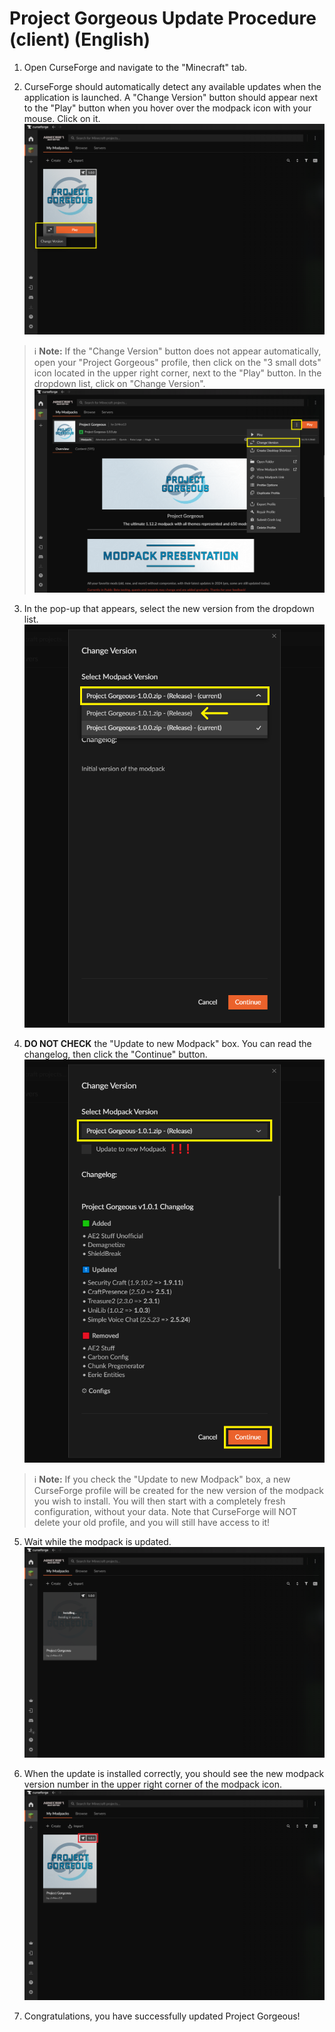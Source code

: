 # Project Gorgeous Update Procedure (client) (English)

1. Open CurseForge and navigate to the "Minecraft" tab.

2. CurseForge should automatically detect any available updates when the application is launched. A "Change Version" button should appear next to the "Play" button when you hover over the modpack icon with your mouse. Click on it.
![Image of the "Change Version" button for the modpack in CurseForge](images/Tuto_Update_Client_Modpack_Project_Gorgeous_1.png)

> ℹ️ **Note:** If the "Change Version" button does not appear automatically, open your "Project Gorgeous" profile, then click on the "3 small dots" icon located in the upper right corner, next to the "Play" button. In the dropdown list, click on "Change Version".
![Image showing how to access the "Change Version" button for the modpack in CurseForge](images/Tuto_Update_Client_Modpack_Project_Gorgeous_2.png)

3. In the pop-up that appears, select the new version from the dropdown list.
![Image of selecting the new modpack version to install](images/Tuto_Update_Client_Modpack_Project_Gorgeous_3.png)

4. **DO NOT CHECK** the "Update to new Modpack" box. You can read the changelog, then click the "Continue" button.
![Image showing the changelog for the new modpack version](images/Tuto_Update_Client_Modpack_Project_Gorgeous_4.png)

> ℹ️ **Note:** If you check the "Update to new Modpack" box, a new CurseForge profile will be created for the new version of the modpack you wish to install. You will then start with a completely fresh configuration, without your data. Note that CurseForge will NOT delete your old profile, and you will still have access to it!

5. Wait while the modpack is updated.
![Image showing the installation of the new modpack version](images/Tuto_Update_Client_Modpack_Project_Gorgeous_5.png)

6. When the update is installed correctly, you should see the new modpack version number in the upper right corner of the modpack icon.
![Image showing the new modpack version number](images/Tuto_Update_Client_Modpack_Project_Gorgeous_6.png)

7. Congratulations, you have successfully updated Project Gorgeous!
